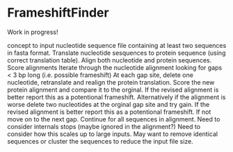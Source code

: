 # FrameshiftFinder

Work in progress!

concept to input nucleotide sequence file containing at least two sequences in fasta format. 
Translate nucleotide sesquences to protein sequence (using correct translation table). 
Align both nucleotide and protein sequences. 
Score alignments
Iterate through the nucleotide alignment looking for gaps < 3 bp long (i.e. possible frameshift)
At each gap site, delete one nucleotide, retranslate and realign the protein translation. 
Score the new protein alignment and compare it to the orginal. If the revised alignment is better report this as a potentional frameshift.
Alternatively if the alignment is worse delete two nucleotides at the orginal gap site and try gain. 
If the revised alignment is better report this as a potentional frameshift.
If not move on to the next gap. 
Continue for all sequences in alignment. 
Need to consider internals stops (maybe ignored in the alignment?) 
Need to consider how this scales up to large inputs. May want to remove identical sequences or cluster the sequences to reduce the input file size. 
